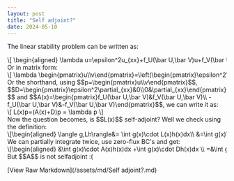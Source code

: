 ```yaml
---
layout: post
title: "Self adjoint?"
date: 2024-05-10
---
```


<style>
.math-container {
    max-width: 100%;
    overflow-x: auto;
    white-space: nowrap;
}
</style>

The linear stability problem can be written as:
<div class="math-container">\[
\begin{aligned}
\lambda u=\epsilon^2u_{xx}+f_U(\bar U,\bar V)u+f_V(\bar U,\bar V)v\\
\lambda v=v_{xx}-f_U(\bar U,\bar V)u-f_V(\bar U,\bar V)v
\end{aligned}
\]</div>
Or in matrix form:
<div class="math-container">\[
\lambda \begin{pmatrix}u\\v\end{pmatrix}=\left(\begin{pmatrix}\epsilon^2\partial_{xx}&0\\0&\partial_{xx}\end{pmatrix}+\begin{pmatrix}f_U(\bar U,\bar V)&f_V(\bar U,\bar V)\\ -f_U(\bar U,\bar V)&-f_V(\bar U,\bar V)\end{pmatrix}\right)\begin{pmatrix}u\\v\end{pmatrix}
\]</div>
Or the shorthand, using $$p=\begin{pmatrix}u\\v\end{pmatrix}$$, $$D=\begin{pmatrix}\epsilon^2\partial_{xx}&0\\0&\partial_{xx}\end{pmatrix}$$ and $$A(x)=\begin{pmatrix}f_U(\bar U,\bar V)&f_V(\bar U,\bar V)\\ -f_U(\bar U,\bar V)&-f_V(\bar U,\bar V)\end{pmatrix}$$, we can write it as:
<div class="math-container">\[
L(x)p=(A(x)+D)p = \lambda p
\]</div>
Now the question becomes, is $$L(x)$$ self-adjoint? Well we check using the definition:
<div class="math-container">\[\begin{aligned}
\langle g,Lh\rangle&=
\int g(x)\cdot L(x)h(x)dx\\
&=\int g(x)\cdot A(x)h(x)dx +\int g(x)\cdot Dh(x)dx 
\end{aligned}\]</div>
We can partially integrate twice, use zero-flux BC's and get:
<div class="math-container">\[\begin{aligned}
&\int g(x)\cdot A(x)h(x)dx +\int g(x)\cdot Dh(x)dx \\
=&\int g(x)\cdot A(x)h(x)dx +\int Dg(x)\cdot h(x)dx
\end{aligned}
\]</div>
But $$A$$ is not selfadjoint :(



[View Raw Markdown](/assets/md/Self adjoint?.md)
